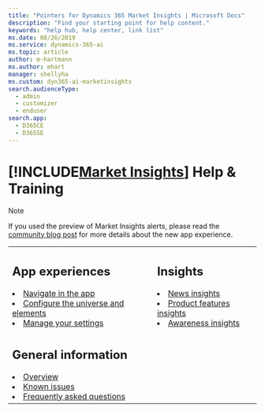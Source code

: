 ```yaml
---
title: "Pointers for Dynamics 365 Market Insights | Microsoft Docs"
description: "Find your starting point for help content."
keywords: "help hub, help center, link list"
ms.date: 08/26/2019
ms.service: dynamics-365-ai
ms.topic: article
author: m-hartmann
ms.author: mhart
manager: shellyha
ms.custom: dyn365-ai-marketinsights
search.audienceType: 
  - admin
  - customizer
  - enduser
search.app: 
  - D365CE
  - D365SE
---
```


# [!INCLUDE[Market Insights](../includes/pn-market-insights-short.md)] Help & Training

> [!NOTE]
> If you used the preview of Market Insights alerts, please read the [community blog post](https://community.dynamics.com/365/aimarketinsights/b/marketinsightsteamblog/posts/introducing-a-new-app-experience-for-dynamics-365-market-insights ) for more details about the new app experience.

<table>
<tr>
<td>

<h2> App experiences</h2>

<li><a href="navigation.md" data-raw-source="[Navigate in the app](navigation.md)">Navigate in the app</a></li>
<li><a href="universe.md" data-raw-source="[Configure the universe and elements](universe.md)">Configure the universe and elements</a></li>
<li><a href="settings.md" data-raw-source="[Manage your settings](settings.md)">Manage your settings</a></li>
</td>

<td>

<h2> Insights </h2>

<li><a href="news-events-insights.md" data-raw-source="[News insights](news-events-insights.md)">News insights</a></li>
<li><a href="product-insights.md" data-raw-source="[Product features insight](product-insights.md)">Product features insights</a></li>
<li><a href="awareness-insights.md" data-raw-source="[Awareness insights](awareness-insights.md)">Awareness insights</a></li>
</td>
</tr>

<tr>
<td>

<h2> General information </h2>

<li><a href="market-insights-overview.md" data-raw-source="[Market Insights overview](market-insights-overview.md)">Overview</a></li>
<li><a href="known-issues.md" data-raw-source="[Known issues](known-issues.md)">Known issues</a></li>
<li><a href="faq.md" data-raw-source="[Frequently asked questions](faq.md)">Frequently asked questions</a></li>
</td>

<td>


</td>
</tr>
</table>
